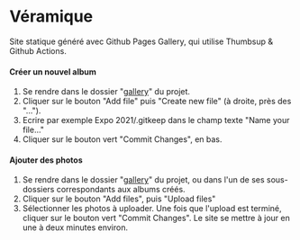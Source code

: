 # Véramique
Site statique généré avec Github Pages Gallery, qui utilise Thumbsup & Github Actions.

#### Créer un nouvel album
1. Se rendre dans le dossier "[gallery](https://github.com/ici-be/veramique/tree/master/gallery)" du projet.
2. Cliquer sur le bouton "Add file" puis "Create new file" (à droite, près des "...").
3. Ecrire par exemple Expo 2021/.gitkeep dans le champ texte "Name your file..."
4. Cliquer sur le bouton vert "Commit Changes", en bas.

#### Ajouter des photos
1. Se rendre dans le dossier "[gallery](https://github.com/ici-be/veramique/tree/master/gallery)" du projet, ou dans l'un de ses sous-dossiers correspondants aux albums créés.
2. Cliquer sur le bouton "Add files", puis "Upload files"
3. Sélectionner les photos à uploader. Une fois que l'upload est terminé, cliquer sur le bouton vert "Commit Changes". Le site se mettre à jour en une à deux minutes environ.
